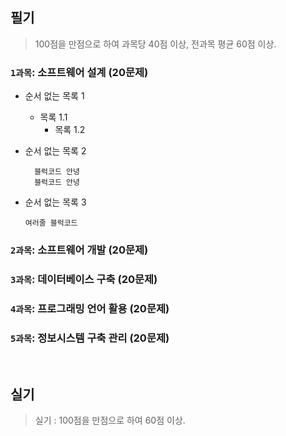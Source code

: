 ## 필기
> 100점을 만점으로 하여 과목당 40점 이상, 전과목 평균 60점 이상.

### `1과목`: 소프트웨어 설계 (20문제)
- 순서 없는 목록 1
    - 목록 1.1
        - 목록 1.2
- 순서 없는 목록 2
  
        블럭코드 안녕
        블럭코드 안녕
- 순서 없는 목록 3
    ```
    여러줄 블럭코드
    ```
        
          
### `2과목`: 소프트웨어 개발 (20문제)

### `3과목`: 데이터베이스 구축 (20문제)

### `4과목`: 프로그래밍 언어 활용 (20문제)

### `5과목`: 정보시스템 구축 관리 (20문제)

<br>

## 실기
> 실기 : 100점을 만점으로 하여 60점 이상.
